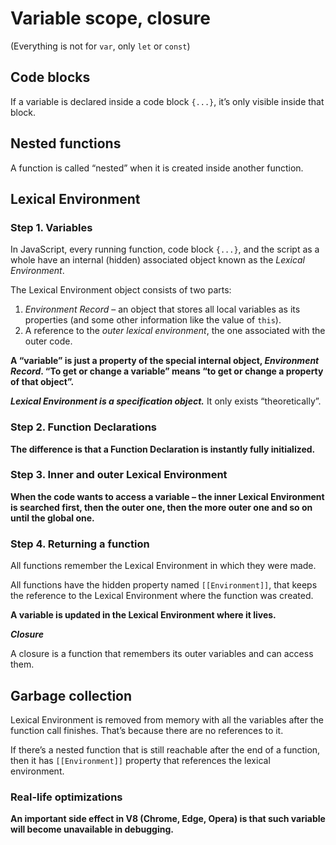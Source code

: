 # Variable scope, closure

(Everything is not for `var`, only `let` or `const`)

## Code blocks

If a variable is declared inside a code block `{...}`, it’s only visible inside that block.

## Nested functions

A function is called “nested” when it is created inside another function.

## Lexical Environment

### Step 1. Variables

In JavaScript, every running function, code block `{...}`, and the script as a whole have an internal (hidden) associated object known as the *Lexical Environment*.

The Lexical Environment object consists of two parts:

1. *Environment Record* – an object that stores all local variables as its properties (and some other information like the value of `this`).
2. A reference to the *outer lexical environment*, the one associated with the outer code.

**A “variable” is just a property of the special internal object, *Environment Record*. “To get or change a variable” means “to get or change a property of that object”.**

***Lexical Environment is a specification object.***
It only exists “theoretically”.

### Step 2. Function Declarations

**The difference is that a Function Declaration is instantly fully initialized.**

### Step 3. Inner and outer Lexical Environment

**When the code wants to access a variable – the inner Lexical Environment is searched first, then the outer one, then the more outer one and so on until the global one.**

### Step 4. Returning a function

All functions remember the Lexical Environment in which they were made.

All functions have the hidden property named `[[Environment]]`, that keeps the reference to the Lexical Environment where the function was created.

**A variable is updated in the Lexical Environment where it lives.**

***Closure***

A closure is a function that remembers its outer variables and can access them.

## Garbage collection

Lexical Environment is removed from memory with all the variables after the function call finishes. That’s because there are no references to it.

If there’s a nested function that is still reachable after the end of a function, then it has `[[Environment]]` property that references the lexical environment.

### Real-life optimizations

**An important side effect in V8 (Chrome, Edge, Opera) is that such variable will become unavailable in debugging.**

